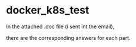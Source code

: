 # docker_k8s_test

In the attached .doc file (i sent int the email),

there are the corresponding answers for each part.


